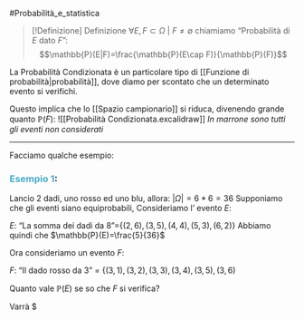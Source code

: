 #Probabilità_e_statistica 

>[!Definizione]  Definizione
>$\forall E,F\subset \Omega\ | \ F\neq \emptyset$ chiamiamo “Probabilità di $E$ dato $F$”:
>$$\mathbb{P}(E|F)=\frac{\mathbb{P}(E\cap F)}{\mathbb{P}(F)}$$

La Probabilità Condizionata è un particolare tipo di [[Funzione di probabilità|probabilità]], dove diamo per scontato che un determinato evento si verifichi.

Questo implica che lo [[Spazio campionario]] si riduca, divenendo grande quanto $\mathbb{P}(F)$:
![[Probabilità Condizionata.excalidraw]]
*In marrone sono tutti gli eventi non considerati*

---

Facciamo qualche esempio:
### <font color="#4bacc6">Esempio 1</font>:

Lancio 2 dadi, uno rosso ed uno blu, allora:
$|\Omega|=6*6=36$ 
Supponiamo che gli eventi siano equiprobabili, Consideriamo l’ evento $E$:

$E$: “La somma dei dadi da 8”=$\{(2,6),(3,5),(4,4),(5,3),(6,2)\}$
Abbiamo quindi che $\mathbb{P}(E)=\frac{5}{36}$

Ora  consideriamo un evento $F$: 

$F$: “Il dado rosso da 3” = $\{(3,1),(3,2),(3,3),(3,4),(3,5),(3,6)$

Quanto vale $\mathbb{P}(E)$ se so che $F$ si verifica?

Varrà $